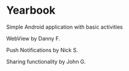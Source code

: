 # Yearbook

Simple Android application with basic activities

WebView by Danny F.

Push Notifications by Nick S.

Sharing functionality by John G. 
